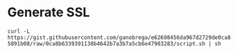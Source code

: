 # Generate SSL

`curl -L https://gist.githubusercontent.com/ganobrega/e62698456da967d2729de0ca85891b08/raw/0ca8b6339391138b4642b7a3b7a5cb6e47983283/script.sh | sh`
